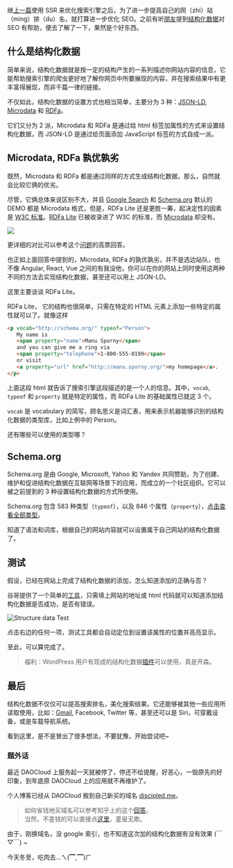 继[上一篇](http://discipled.me/posts/ssr)使用 SSR 来优化搜索引擎之后，为了进一步提高自己的网（zhi）站（ming）排（du）名，就打算进一步优化 SEO。之前有听[朋友](https://github.com/arzyu)提到[结构化数据](https://developers.google.com/search/docs/guides/intro-structured-data)对 SEO 有帮助，便去了解了一下，果然是个好东西。

## 什么是结构化数据
简单来说，结构化数据就是按一定的结构产生的一系列描述你网站内容的信息，它能帮助搜索引擎的爬虫更好地了解你网页中所要展现的内容，并在搜索结果中有更丰富得展现，而非千篇一律的链接。

不仅如此，结构化数据的设置方式也相当简单，主要分为 3 种：[JSON-LD](http://json-ld.org/),  [Microdata](https://www.w3.org/TR/microdata/) 和 [RDFa](https://rdfa.info/)。

它们又分为 2 派，Microdata 和 RDFa 是通过给 html 标签加属性的方式来设置结构化数据，而 JSON-LD 是通过给页面添加 JavaScript 标签的方式自成一派。

## Microdata, RDFa 孰优孰劣
既然，Microdata 和 RDFa 都是通过同样的方式生成结构化数据，那么，自然就会比较它俩的优劣。

尽管，它俩总体来说区别不大，并且 [Google Search](https://developers.google.com/search/docs/guides/intro-structured-data) 和 [Schema.org](http://schema.org/) 默认的 DEMO 都是 Microdata 格式，但是，RDFa Lite 还是更胜一筹，起决定性的因素是 [W3C 标准](https://www.w3.org/standards/)。[RDFa Lite](https://www.w3.org/TR/rdfa-lite/#the-attributes) 已被收录进了 W3C 的标准，而 [Microdata](https://en.wikipedia.org/wiki/Microdata_(HTML)) 却没有。

![](https://raw.githubusercontent.com/DiscipleD/image-storage/master/blog/structure-data/no-compare-no-hurts.jpg)

更详细的对比可以参考这个[问题](http://stackoverflow.com/questions/8957902/microdata-vs-rdfa)的高票回答。

也正如上面回答中提到的，Microdata, RDFa 的孰优孰劣，并不是选边站队，也不像 Angular, React, Vue 之间的有我没他，你可以在你的网站上同时使用这两种不同的方法去实现结构化数据，甚至还可以用上 JSON-LD。

这里主要谈谈 RDFa Lite。

RDFa Lite， 它的结构也很简单，只需在特定的 HTML 元素上添加一些特定的属性就可以了。就像这样

```HTML
<p vocab="http://schema.org/" typeof="Person">
   My name is
   <span property="name">Manu Sporny</span>
   and you can give me a ring via
   <span property="telephone">1-800-555-0199</span>
   or visit 
   <a property="url" href="http://manu.sporny.org/">my homepage</a>.
</p>
```

上面这段 html 就告诉了搜索引擎这段描述的是一个人的信息。其中，`vocab`, `typeof` 和 `property` 就是特定的属性，而 RDFa Lite 的基础属性已就这 3 个。

`vocab` 是 vocabulary 的简写，顾名思义是词汇表，用来表示机器能够识别的结构化数据的类型库，比如上例中的 Person。

还有哪些可以使用的类型哪？

## Schema.org
Schema.org 是由 Google, Microsoft, Yahoo 和 Yandex 共同赞助，为了创建、维护和促进结构化数据在互联网等场景下的应用，而成立的一个社区组织。它可以被之前提到的 3 种设置结构化数据的方式所使用。

Schema.org 包含 583 种类型（`typeof`），以及 846 个属性（`property`），[点击查看全部类型](http://schema.org/docs/full.html)。

知道了语法和词库，根据自己的网站内容就可以设置属于自己网站的结构化数据了。

## 测试
假设，已经在网站上完成了结构化数据的添加，怎么知道添加的正确与否？

谷哥提供了一个简单的[工具](https://search.google.com/structured-data/testing-tool/u/0/)，只需填上网站的地址或 html 代码就可以知道添加结构化数据是否成功，是否有错误。

![Structure data Test](https://raw.githubusercontent.com/DiscipleD/image-storage/master/blog/structure-data/structure-data-test.jpg)

点击右边的任何一项，测试工具都会自动定位到设置该属性的位置并高亮显示。

至此，可以算完成了。

> 福利：WordPress 用户有现成的结构化数据[插件](https://srd.wordpress.org/plugins/schema-app-structured-data-for-schemaorg/)可以使用，真是开森。

## 最后
结构化数据不仅仅可以提高搜索排名，美化搜索结果。它还能够被其他一些应用所读取使用，比如：[Gmail](https://developers.google.com/gmail/markup/overview), Facebook, Twitter 等，甚至还可以是 Siri，可穿戴设备，或是车载导航系统。

看到这里，是不是冒出了很多想法，不要犹豫，开始尝试吧~

### 题外话
最近 DAOCloud 上服务起一天就被停了，停还不给提醒，好恶心，一毁原先的好印象，到年底原 DAOCloud 上的应用就不再维护了。

个人博客已经从 DAOCloud 搬到自己新买的域名 [discipled.me](http://discipled.me)。

> 如何省钱地买域名可以参考知乎上的这个[回答](https://www.zhihu.com/question/19551906/answer/31986656)。  
> 当然，不差钱的可以直接点[这里](https://www.domcomp.com/?refcode=5838446c1700002750e1f877)，童叟无欺。

由于，刚换域名，没 google 索引，也不知道这次加的结构化数据有没有效果 (￣▽￣) ~

今天冬至，吃肉去...ㄟ(▔,▔)ㄏ
